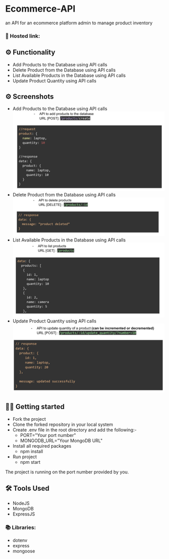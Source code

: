 # Ecommerce-API
an API for an ecommerce platform admin to manage product inventory

### 🔗 Hosted link: 

## ⚙️ Functionality 
- Add Products to the Database using API calls
- Delete Product from the Database using API calls
- List Available Products in the Database using API calls
- Update Product Quantity using API calls
 
## ⚙️ Screenshots
- Add Products to the Database using API calls
    ![Add Product](image.png)
- Delete Product from the Database using API calls
    ![Delete Product](image-2.png)
- List Available Products in the Database using API calls
    ![List Products](image-1.png)
- Update Product Quantity using API calls
    ![Update Product](image-3.png)


## 🧑‍💻 Getting started

* Fork the project 
* Clone the forked repository in your local system
* Create .env file in the root directory and add the following:-
  * PORT="Your port number"
  * MONGODB_URL="Your MongoDB URL"
* Install all required packages
  * npm install 
* Run project 
  * npm start

The project is running on the port number provided by you.

## 🛠️ Tools Used 
- NodeJS
- MongoDB
- ExpressJS

### 📚 Libraries: 
* dotenv
* express
* mongoose



